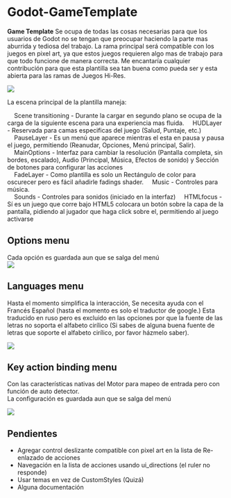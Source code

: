 
# Godot-GameTemplate
**Game Template**  Se ocupa de todas las cosas necesarias para que los usuarios de Godot no se tengan que preocupar haciendo la parte mas aburrida y tediosa del trabajo.
La rama principal será compatible con los juegos en pixel art, ya que estos juegos requieren algo mas de trabajo para que todo funcione de manera correcta.
Me encantaría cualquier contribución para que esta plantilla sea tan buena como pueda ser y esta abierta para las ramas de Juegos Hi-Res.  

![](https://github.com/nezvers/Godot-GameTemplate/blob/master/Img/MainSceneTree.PNG?raw=true)

La escena principal de la plantilla maneja:

&nbsp;&nbsp;&nbsp;&nbsp;Scene transitioning - Durante la cargar en segundo plano se ocupa de la carga de la 
siguiente escena para una experiencia mas fluida.
&nbsp;&nbsp;&nbsp;&nbsp;HUDLayer - Reservada para camas especificas del juego (Salud, Puntaje, etc.)
&nbsp;&nbsp;&nbsp;&nbsp;PauseLayer - Es un menú que aparece mientras el esta en pausa y pausa el juego, 
permitiendo (Reanudar, Opciones, Menú principal, Salir).
&nbsp;&nbsp;&nbsp;&nbsp;MainOptions - Interfaz para cambiar la resolución (Pantalla completa, sin bordes, escalado), 
Audio (Principal, Música, Efectos de sonido) y Sección de botones para configurar las acciones   
&nbsp;&nbsp;&nbsp;&nbsp;FadeLayer - Como plantilla es solo un Rectángulo de color para oscurecer pero es fácil añadirle 
fadings shader.
&nbsp;&nbsp;&nbsp;&nbsp;Music - Controles para música.  
&nbsp;&nbsp;&nbsp;&nbsp;Sounds - Controles para sonidos (iniciado en la interfaz)
&nbsp;&nbsp;&nbsp;&nbsp;HTMLfocus - Sí es un juego que corre bajo HTML5 colocara un botón sobre la capa de la pantalla, 
pidiendo al jugador que haga click sobre el, permitiendo al juego activarse

## Options menu  
Cada opción es guardada aun que se salga del menú  
![](https://github.com/nezvers/Godot-GameTemplate/blob/master/Img/Options.png?raw=true)

## Languages menu  
Hasta el momento simplifica la interacción, Se necesita ayuda con el Francés Español (hasta el momento es solo el traductor de google.)
Esta traducido en ruso pero es excluido en las opciones por que la fuente de las letras no soporta el alfabeto cirílico 
(Si sabes de alguna buena fuente de letras que soporte el alfabeto cirílico, por favor házmelo saber).  

![](https://github.com/nezvers/Godot-GameTemplate/blob/master/Img/Languages.PNG?raw=true)

## Key action binding menu  
Con las características nativas del Motor para mapeo de entrada pero con función de auto detector.  
La configuración es guardada aun que se salga del menú   

![](https://github.com/nezvers/Godot-GameTemplate/blob/master/Img/Controls.PNG?raw=true)

## Pendientes
* Agregar control deslizante compatible con pixel art en la lista de Re-enlazado de acciones
* Navegación en la lista de acciones usando ui_directions (el ruler no responde)
* Usar temas en vez de CustomStyles (Quizá)
* Alguna documentación
